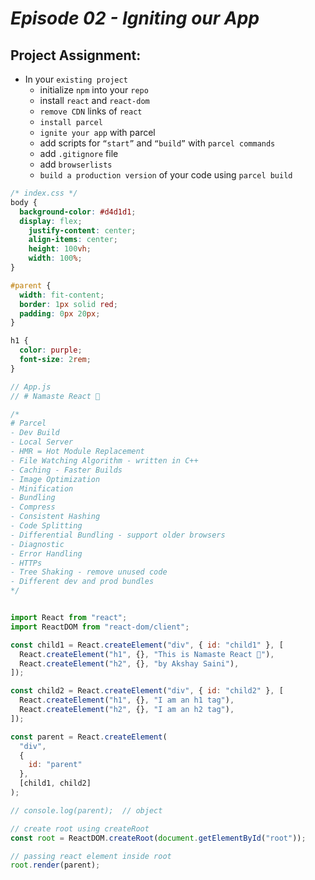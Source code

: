 # _Episode 02 - Igniting our App_

## Project Assignment:
- In your `existing project`
    - initialize `npm` into your `repo`
    - install `react` and `react-dom`
    - `remove CDN` links of `react`
    - `install parcel`
    - `ignite your app` with parcel
    - add scripts for `“start”` and `“build”` with `parcel commands`
    - add `.gitignore` file
    - add `browserlists`
    - `build a production version` of your code using `parcel build`


```css
/* index.css */
body {
  background-color: #d4d1d1;
  display: flex;
    justify-content: center;
    align-items: center;
    height: 100vh;
    width: 100%;
}

#parent {
  width: fit-content;
  border: 1px solid red;
  padding: 0px 20px;
}

h1 {
  color: purple;
  font-size: 2rem;
}
```


```js
// App.js
// # Namaste React 🚀

/*
# Parcel
- Dev Build
- Local Server
- HMR = Hot Module Replacement
- File Watching Algorithm - written in C++
- Caching - Faster Builds
- Image Optimization
- Minification
- Bundling
- Compress
- Consistent Hashing
- Code Splitting
- Differential Bundling - support older browsers
- Diagnostic
- Error Handling
- HTTPs
- Tree Shaking - remove unused code
- Different dev and prod bundles
*/


import React from "react";
import ReactDOM from "react-dom/client";

const child1 = React.createElement("div", { id: "child1" }, [
  React.createElement("h1", {}, "This is Namaste React 🚀"),
  React.createElement("h2", {}, "by Akshay Saini"),
]);

const child2 = React.createElement("div", { id: "child2" }, [
  React.createElement("h1", {}, "I am an h1 tag"),
  React.createElement("h2", {}, "I am an h2 tag"),
]);

const parent = React.createElement(
  "div",
  {
    id: "parent"
  },
  [child1, child2]
);

// console.log(parent);  // object

// create root using createRoot
const root = ReactDOM.createRoot(document.getElementById("root"));

// passing react element inside root
root.render(parent);
```
